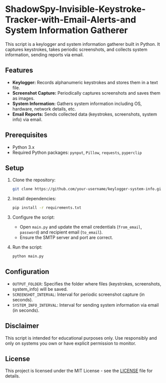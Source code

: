 # ShadowSpy-Invisible-Keystroke-Tracker-with-Email-Alerts-and System Information Gatherer


This script is a keylogger and system information gatherer built in Python. It captures keystrokes, takes periodic screenshots, and collects system information, sending reports via email.

## Features

- **Keylogger:** Records alphanumeric keystrokes and stores them in a text file.
- **Screenshot Capture:** Periodically captures screenshots and saves them as images.
- **System Information:** Gathers system information including OS, hardware, network details, etc.
- **Email Reports:** Sends collected data (keystrokes, screenshots, system info) via email.

## Prerequisites

- Python 3.x
- Required Python packages: `pynput`, `Pillow`, `requests`, `pyperclip`

## Setup

1. Clone the repository:

   ```bash
   git clone https://github.com/your-username/keylogger-system-info.git
   ```

2. Install dependencies:

   ```bash
   pip install -r requirements.txt
   ```

3. Configure the script:

   - Open `main.py` and update the email credentials (`from_email`, `password`) and recipient email (`to_email`).
   - Ensure the SMTP server and port are correct.

4. Run the script:

   ```bash
   python main.py
   ```

## Configuration

- `OUTPUT_FOLDER`: Specifies the folder where files (keystrokes, screenshots, system_info) will be saved.
- `SCREENSHOT_INTERVAL`: Interval for periodic screenshot capture (in seconds).
- `SYSTEM_INFO_INTERVAL`: Interval for sending system information via email (in seconds).

## Disclaimer

This script is intended for educational purposes only. Use responsibly and only on systems you own or have explicit permission to monitor.

## License

This project is licensed under the MIT License - see the [LICENSE](LICENSE) file for details.
```


